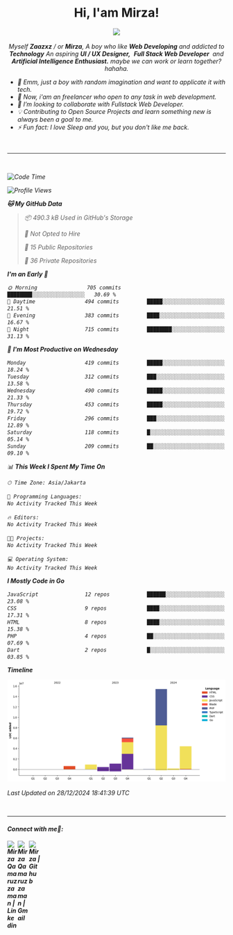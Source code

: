 <h1 align="center">Hi, I'am Mirza!</h1>
<p align="center">
  <a href="https://github.com/Ratheshan03/readme-typing-svg"><img src="https://readme-typing-svg.herokuapp.com?lines=UI+/+UX+Designer;Full+Stack+Web+Developer;IT+Enthusiast;Artificial+Intelligence+Addicted;&center=true&width=500&height=50"></a>
</p>

<p align="center">
  <em>
    Myself <b>Zaazxz</b> / or <b>Mirza</b>, A boy who like <b>Web Developing</b> and addicted to <b>Technology</b>
    An aspiring <b>UI / UX Designer,</b>&nbsp; <b>Full Stack Web Developer</b>&nbsp; and <b> Artificial Intelligence Enthusiast.</b> maybe we can work or learn together? hahaha.
  <br>
</p>

- 🧞 Emm, just a boy with random imagination and want to applicate it with tech.
- 🔭 Now, i'am an freelancer who open to any task in web development.
- 👯 I’m looking to collaborate with Fullstack Web Developer.
- 💡 Contributing to Open Source Projects and learn something new is always been a goal to me.
- ⚡ Fun fact: I love Sleep and you, but you don't like me back.
<br>

---

<br>

<!--START_SECTION:waka-->
![Code Time](http://img.shields.io/badge/Code%20Time-756%20hrs%205%20mins-blue)

![Profile Views](http://img.shields.io/badge/Profile%20Views-0-blue)

**🐱 My GitHub Data** 

> 📦 490.3 kB Used in GitHub's Storage 
 > 
> 🚫 Not Opted to Hire
 > 
> 📜 15 Public Repositories 
 > 
> 🔑 36 Private Repositories 
 > 
**I'm an Early 🐤** 

```text
🌞 Morning                705 commits         ████████░░░░░░░░░░░░░░░░░   30.69 % 
🌆 Daytime                494 commits         █████░░░░░░░░░░░░░░░░░░░░   21.51 % 
🌃 Evening                383 commits         ████░░░░░░░░░░░░░░░░░░░░░   16.67 % 
🌙 Night                  715 commits         ████████░░░░░░░░░░░░░░░░░   31.13 % 
```
📅 **I'm Most Productive on Wednesday** 

```text
Monday                   419 commits         █████░░░░░░░░░░░░░░░░░░░░   18.24 % 
Tuesday                  312 commits         ███░░░░░░░░░░░░░░░░░░░░░░   13.58 % 
Wednesday                490 commits         █████░░░░░░░░░░░░░░░░░░░░   21.33 % 
Thursday                 453 commits         █████░░░░░░░░░░░░░░░░░░░░   19.72 % 
Friday                   296 commits         ███░░░░░░░░░░░░░░░░░░░░░░   12.89 % 
Saturday                 118 commits         █░░░░░░░░░░░░░░░░░░░░░░░░   05.14 % 
Sunday                   209 commits         ██░░░░░░░░░░░░░░░░░░░░░░░   09.10 % 
```


📊 **This Week I Spent My Time On** 

```text
🕑︎ Time Zone: Asia/Jakarta

💬 Programming Languages: 
No Activity Tracked This Week

🔥 Editors: 
No Activity Tracked This Week

🐱‍💻 Projects: 
No Activity Tracked This Week

💻 Operating System: 
No Activity Tracked This Week
```

**I Mostly Code in Go** 

```text
JavaScript               12 repos            ██████░░░░░░░░░░░░░░░░░░░   23.08 % 
CSS                      9 repos             ████░░░░░░░░░░░░░░░░░░░░░   17.31 % 
HTML                     8 repos             ████░░░░░░░░░░░░░░░░░░░░░   15.38 % 
PHP                      4 repos             ██░░░░░░░░░░░░░░░░░░░░░░░   07.69 % 
Dart                     2 repos             █░░░░░░░░░░░░░░░░░░░░░░░░   03.85 % 
```



**Timeline**

![Lines of Code chart](https://raw.githubusercontent.com/zaazxz/zaazxz/main/assets/bar_graph.png)


 Last Updated on 28/12/2024 18:41:39 UTC
<!--END_SECTION:waka-->

<br>

---

<h4> Connect with me🤝: <h4>
  </hr>
  <a href="https://www.linkedin.com/in/mirzaqamaruzzaman18/">
   <img align="left" alt=" Mirza Qamaruzzaman | Linkedin" width="24px" src="https://www.vectorlogo.zone/logos/linkedin/linkedin-icon.svg" />
  </a>
  <a href="mailto:mirzaqamaruzzaman18@gmail.com">
    <img align="left" alt=" Mirza Qamaruzzaman | Gmail" width="26px" src="https://www.vectorlogo.zone/logos/gmail/gmail-icon.svg" />
  </a>
   <a href="https://github.com/zaazxz">
    <img align="left" alt=" Mirza | Github" width="26px" src="https://www.vectorlogo.zone/logos/github/github-tile.svg" />
  </a>
  <br>
